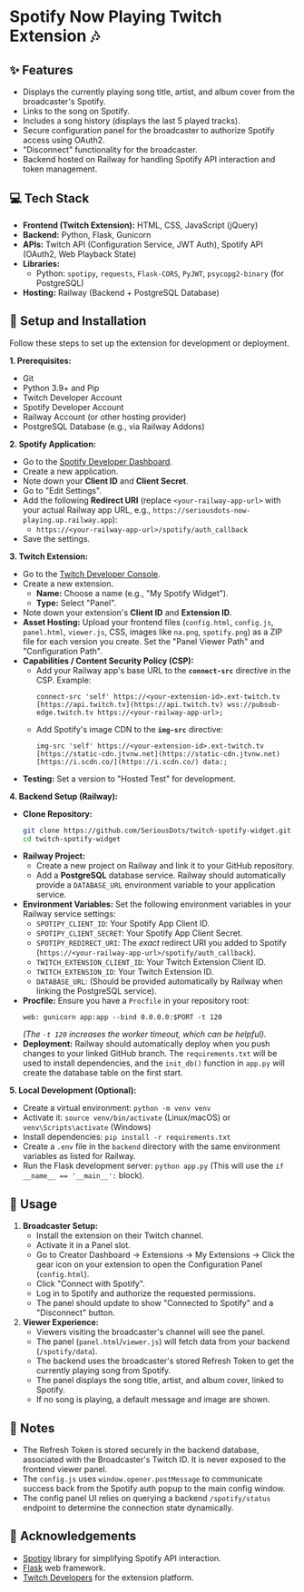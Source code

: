 # Spotify Now Playing Twitch Extension 🎶

## ✨ Features

* Displays the currently playing song title, artist, and album cover from the broadcaster's Spotify.
* Links to the song on Spotify.
* Includes a song history (displays the last 5 played tracks).
* Secure configuration panel for the broadcaster to authorize Spotify access using OAuth2.
* "Disconnect" functionality for the broadcaster.
* Backend hosted on Railway for handling Spotify API interaction and token management.

## 💻 Tech Stack

* **Frontend (Twitch Extension):** HTML, CSS, JavaScript (jQuery)
* **Backend:** Python, Flask, Gunicorn
* **APIs:** Twitch API (Configuration Service, JWT Auth), Spotify API (OAuth2, Web Playback State)
* **Libraries:**
    * Python: `spotipy`, `requests`, `Flask-CORS`, `PyJWT`, `psycopg2-binary` (for PostgreSQL)
* **Hosting:** Railway (Backend + PostgreSQL Database)

## 🔧 Setup and Installation

Follow these steps to set up the extension for development or deployment.

**1. Prerequisites:**

* Git
* Python 3.9+ and Pip
* Twitch Developer Account
* Spotify Developer Account
* Railway Account (or other hosting provider)
* PostgreSQL Database (e.g., via Railway Addons)

**2. Spotify Application:**

* Go to the [Spotify Developer Dashboard](https://developer.spotify.com/dashboard/).
* Create a new application.
* Note down your **Client ID** and **Client Secret**.
* Go to "Edit Settings".
* Add the following **Redirect URI** (replace `<your-railway-app-url>` with your actual Railway app URL, e.g., `https://seriousdots-now-playing.up.railway.app`):
    * `https://<your-railway-app-url>/spotify/auth_callback`
* Save the settings.

**3. Twitch Extension:**

* Go to the [Twitch Developer Console](https://dev.twitch.tv/console/extensions).
* Create a new extension.
    * **Name:** Choose a name (e.g., "My Spotify Widget").
    * **Type:** Select "Panel".
* Note down your extension's **Client ID** and **Extension ID**.
* **Asset Hosting:** Upload your frontend files (`config.html`, `config.js`, `panel.html`, `viewer.js`, CSS, images like `na.png`, `spotify.png`) as a ZIP file for each version you create. Set the "Panel Viewer Path" and "Configuration Path".
* **Capabilities / Content Security Policy (CSP):**
    * Add your Railway app's base URL to the **`connect-src`** directive in the CSP. Example:
        ```
        connect-src 'self' https://<your-extension-id>.ext-twitch.tv [https://api.twitch.tv](https://api.twitch.tv) wss://pubsub-edge.twitch.tv https://<your-railway-app-url>;
        ```
    * Add Spotify's image CDN to the **`img-src`** directive:
        ```
        img-src 'self' https://<your-extension-id>.ext-twitch.tv [https://static-cdn.jtvnw.net](https://static-cdn.jtvnw.net) [https://i.scdn.co/](https://i.scdn.co/) data:;
        ```
* **Testing:** Set a version to "Hosted Test" for development.

**4. Backend Setup (Railway):**

* **Clone Repository:**
    ```bash
    git clone https://github.com/SeriousDots/twitch-spotify-widget.git
    cd twitch-spotify-widget
    ```
* **Railway Project:**
    * Create a new project on Railway and link it to your GitHub repository.
    * Add a **PostgreSQL** database service. Railway should automatically provide a `DATABASE_URL` environment variable to your application service.
* **Environment Variables:** Set the following environment variables in your Railway service settings:
    * `SPOTIPY_CLIENT_ID`: Your Spotify App Client ID.
    * `SPOTIPY_CLIENT_SECRET`: Your Spotify App Client Secret.
    * `SPOTIPY_REDIRECT_URI`: The *exact* redirect URI you added to Spotify (`https://<your-railway-app-url>/spotify/auth_callback`).
    * `TWITCH_EXTENSION_CLIENT_ID`: Your Twitch Extension Client ID.
    * `TWITCH_EXTENSION_ID`: Your Twitch Extension ID.
    * `DATABASE_URL`: (Should be provided automatically by Railway when linking the PostgreSQL service).
* **Procfile:** Ensure you have a `Procfile` in your repository root:
    ```Procfile
    web: gunicorn app:app --bind 0.0.0.0:$PORT -t 120
    ```
    *(The `-t 120` increases the worker timeout, which can be helpful).*
* **Deployment:** Railway should automatically deploy when you push changes to your linked GitHub branch. The `requirements.txt` will be used to install dependencies, and the `init_db()` function in `app.py` will create the database table on the first start.

**5. Local Development (Optional):**

* Create a virtual environment: `python -m venv venv`
* Activate it: `source venv/bin/activate` (Linux/macOS) or `venv\Scripts\activate` (Windows)
* Install dependencies: `pip install -r requirements.txt`
* Create a `.env` file in the `backend` directory with the same environment variables as listed for Railway.
* Run the Flask development server: `python app.py` (This will use the `if __name__ == '__main__':` block).

## 🚀 Usage

1.  **Broadcaster Setup:**
    * Install the extension on their Twitch channel.
    * Activate it in a Panel slot.
    * Go to Creator Dashboard -> Extensions -> My Extensions -> Click the gear icon on your extension to open the Configuration Panel (`config.html`).
    * Click "Connect with Spotify".
    * Log in to Spotify and authorize the requested permissions.
    * The panel should update to show "Connected to Spotify" and a "Disconnect" button.
2.  **Viewer Experience:**
    * Viewers visiting the broadcaster's channel will see the panel.
    * The panel (`panel.html`/`viewer.js`) will fetch data from your backend (`/spotify/data`).
    * The backend uses the broadcaster's stored Refresh Token to get the currently playing song from Spotify.
    * The panel displays the song title, artist, and album cover, linked to Spotify.
    * If no song is playing, a default message and image are shown.

## 📝 Notes

* The Refresh Token is stored securely in the backend database, associated with the Broadcaster's Twitch ID. It is never exposed to the frontend viewer panel.
* The `config.js` uses `window.opener.postMessage` to communicate success back from the Spotify auth popup to the main config window.
* The config panel UI relies on querying a backend `/spotify/status` endpoint to determine the connection state dynamically.

## 🙏 Acknowledgements

* [Spotipy](https://spotipy.readthedocs.io/) library for simplifying Spotify API interaction.
* [Flask](https://flask.palletsprojects.com/) web framework.
* [Twitch Developers](https://dev.twitch.tv/) for the extension platform.
